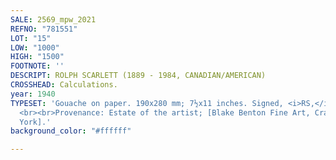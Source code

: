 ```yaml
---
SALE: 2569_mpw_2021
REFNO: "781551"
LOT: "15"
LOW: "1000"
HIGH: "1500"
FOOTNOTE: ''
DESCRIPT: ROLPH SCARLETT (1889 - 1984, CANADIAN/AMERICAN)
CROSSHEAD: Calculations.
year: 1940
TYPESET: 'Gouache on paper. 190x280 mm; 7½x11 inches. Signed, <i>RS,</i> lower right.
  <br><br>Provenance: Estate of the artist; [Blake Benton Fine Art, Cragsmoor, New
  York].'
background_color: "#ffffff"

---
```

